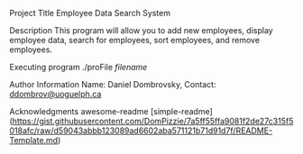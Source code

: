 Project Title
Employee Data Search System

Description
This program will allow you to add new employees, display employee data, search for employees, sort employees, and remove employees.

Executing program
./proFile _filename_

Author Information
Name: Daniel Dombrovsky, Contact: ddombrov@uoguelph.ca

Acknowledgments
awesome-readme
[simple-readme] (https://gist.githubusercontent.com/DomPizzie/7a5ff55ffa9081f2de27c315f5018afc/raw/d59043abbb123089ad6602aba571121b71d91d7f/README-Template.md)
